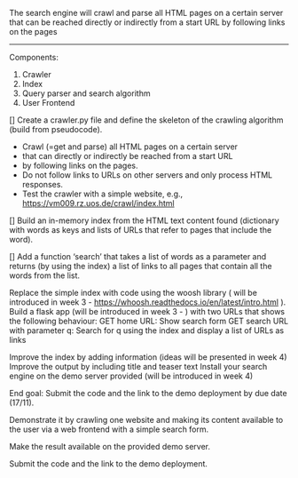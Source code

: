 The search engine will crawl and parse all HTML pages on a certain server that can be reached directly or indirectly from a start URL by following links on the pages

------------------
Components:

1. Crawler
2. Index
3. Query parser and search algorithm
4. User Frontend

[] Create a crawler.py file and define the skeleton of the crawling algorithm (build from pseudocode).
- Crawl (=get and parse) all HTML pages on a certain server
- that can directly or indirectly be reached from a start URL
- by following links on the pages.
- Do not follow links to URLs on other servers and only process HTML responses.
- Test the crawler with a simple website, e.g., https://vm009.rz.uos.de/crawl/index.html


[] Build an in-memory index from the HTML text content found (dictionary with words as keys and lists of URLs that refer to pages that include the word).

[] Add a function ‘search’ that takes a list of words as a parameter and returns (by using the index) a list of links to all pages that contain all the words from the list.

Replace the simple index with code using the woosh library ( will be introduced in week 3 - https://whoosh.readthedocs.io/en/latest/intro.html ).
Build a flask app (will be introduced in week 3 - ) with two URLs that shows the following behaviour:
GET home URL: Show search form
GET search URL with parameter q: Search for q using the index and display a list of URLs as links


Improve the index by adding information (ideas will be presented in week 4)
Improve the output by including title and teaser text
Install your search engine on the demo server provided (will be introduced in week 4)

End goal: Submit the code and the link to the demo deployment by due date (17/11).

Demonstrate it by crawling one website and making its content available to the user via a web frontend with a simple search form. 

Make the result available on the provided demo server.

Submit the code and the link to the demo deployment.